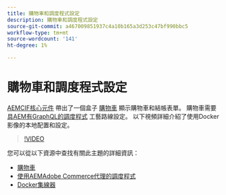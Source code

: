```yaml
---
title: 購物車和調度程式設定
description: 購物車和調度程式設定
source-git-commit: a467009851937c4a10b165a3d253c47bf990bbc5
workflow-type: tm+mt
source-wordcount: '141'
ht-degree: 1%

---
```



# 購物車和調度程式設定

[AEMCIF核心元件](https://github.com/adobe/aem-core-cif-components) 帶出了一個盒子 [購物車](https://github.com/adobe/aem-core-cif-components/tree/master/ui.apps/src/main/content/jcr_root/apps/core/cif/components/commerce/minicart/v1/minicart) 顯示購物車和結帳表單。 購物車需要 [具AEM有GraphQL的調度程式](https://github.com/adobe/aem-core-cif-components/blob/master/dispatcher) 工藝路線設定。 以下視頻詳細介紹了使用Docker影像的本地配置和設定。

>[!VIDEO](https://video.tv.adobe.com/v/29656/?quality=12)

您可以從以下資源中查找有關此主題的詳細資訊：

- [購物車](https://github.com/adobe/aem-core-cif-components/tree/master/ui.apps/src/main/content/jcr_root/apps/core/cif/components/commerce/minicart/v1/minicart)
- [使用AEMAdobe Commerce代理的調度程式](https://github.com/adobe/aem-core-cif-components/tree/master/dispatcher)
- [Docker集線器](https://hub.docker.com/)
